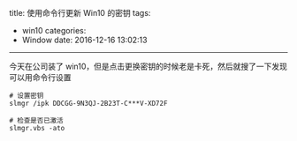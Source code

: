 title: 使用命令行更新 Win10 的密钥
tags:
  - win10
categories:
  - Window
date: 2016-12-16 13:02:13
---

今天在公司装了 win10，但是点击更换密钥的时候老是卡死，然后就搜了一下发现可以用命令行设置

```shell
# 设置密钥
slmgr /ipk DDCGG-9N3QJ-2B23T-C***V-XD72F

# 检查是否已激活
slmgr.vbs -ato
```